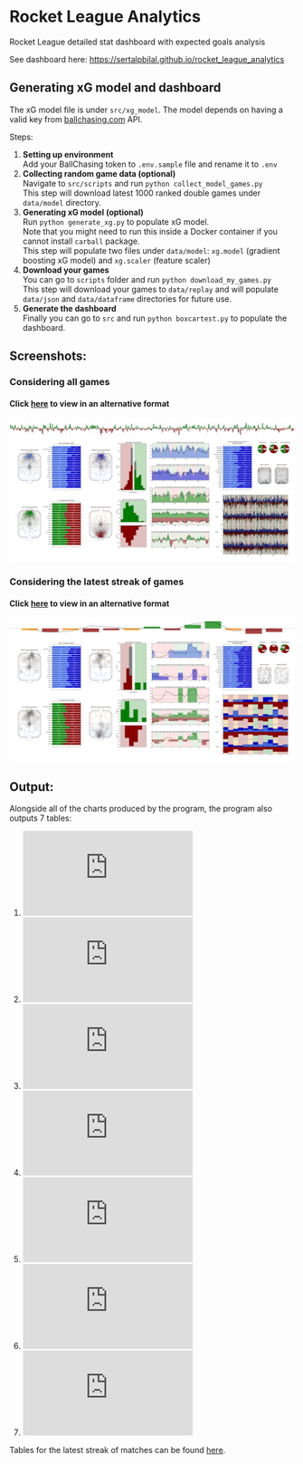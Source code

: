 # Rocket League Analytics
Rocket League detailed stat dashboard with expected goals analysis

See dashboard here: https://sertalpbilal.github.io/rocket_league_analytics

## Generating xG model and dashboard

The xG model file is under `src/xg_model`.
The model depends on having a valid key from [ballchasing.com]() API.

Steps:
1. **Setting up environment**  
   Add your BallChasing token to `.env.sample` file and rename it to `.env`
2. **Collecting random game data (optional)**  
   Navigate to `src/scripts` and run `python collect_model_games.py`  
   This step will download latest 1000 ranked double games under `data/model` directory.
3. **Generating xG model (optional)**  
   Run `python generate_xg.py` to populate xG model.  
   Note that you might need to run this inside a Docker container if you cannot install `carball` package.  
   This step will populate two files under `data/model`: `xg.model` (gradient boosting xG model) and `xg.scaler` (feature scaler)
4. **Download your games**  
   You can go to `scripts` folder and run `python download_my_games.py`  
   This step will download your games to `data/replay` and will populate `data/json` and `data/dataframe` directories for future use.
5. **Generate the dashboard**  
   Finally you can go to `src` and run `python boxcartest.py` to populate the dashboard.

## Screenshots:
### Considering all games 
#### Click [here](https://sertalpbilal.github.io/rocket_league_analytics/dashboard.html) to view in an alternative format
![full_canvas.png](https://raw.githubusercontent.com/sertalpbilal/rocket_league_analytics/main/data/charts/full_canvas.png)

### Considering the latest streak of games 
#### Click [here](https://sertalpbilal.github.io/rocket_league_analytics/dashboard-latest-streak.html) to view in an alternative format
![full_canvas.png](https://raw.githubusercontent.com/sertalpbilal/rocket_league_analytics/main/data/charts/latest_streak/full_canvas.png)


## Output:
Alongside all of the charts produced by the program, the program also outputs 7 tables:
1. ![Player Comparison](https://github.com/sertalpbilal/rocket_league_analytics/blob/main/data/tables/player_comparison.tsv)
2. ![Player Records](https://github.com/sertalpbilal/rocket_league_analytics/blob/main/data/tables/player_records.tsv)
3. ![Results](https://github.com/sertalpbilal/rocket_league_analytics/blob/main/data/tables/results.tsv)
4. ![Scorelines](https://github.com/sertalpbilal/rocket_league_analytics/blob/main/data/tables/scorelines.tsv)
5. ![Streaks](https://github.com/sertalpbilal/rocket_league_analytics/blob/main/data/tables/streaks.tsv)
6. ![Team Comparison](https://github.com/sertalpbilal/rocket_league_analytics/blob/main/data/tables/team_comparison.tsv)
7. ![Team Records](https://github.com/sertalpbilal/rocket_league_analytics/blob/main/data/tables/team_records.tsv)

Tables for the latest streak of matches can be found [here](https://github.com/sertalpbilal/rocket_league_analytics/tree/main/data/tables/latest_streak).
